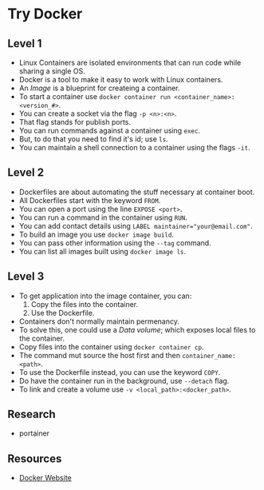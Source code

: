 # Try Docker
##

## Level 1
- Linux Containers are isolated environments that can run code while sharing a single OS.
- Docker is a tool to make it easy to work with Linux containers.
- An *Image* is a blueprint for createing a container.
- To start a container use `docker container run <container_name>:<version_#>`.
- You can create a socket via the flag `-p <n>:<n>`.
- That flag stands for publish ports.
- You can run commands against a container using `exec`.
- But, to do that you need to find it's id; use `ls`.
- You can maintain a shell connection to a container using the flags `-it`.

## Level 2
- Dockerfiles are about automating the stuff necessary at container boot.
- All Dockerfiles start with the keyword `FROM`.
- You can open a port using the line `EXPOSE <port>`.
- You can run a command in the container using `RUN`.
- You can add contact details using `LABEL maintainer="your@email.com"`.
- To build an image you use `docker image build`.
- You can pass other information using the `--tag` command.
- You can list all images built using `docker image ls`.

## Level 3
- To get application into the image container, you can:
	1. Copy the files into the container.
	2. Use the Dockerfile.
- Containers don't normally maintain permenancy.
- To solve this, one could use a *Data volume*; which exposes local files to the container.
- Copy files into the container using `docker container cp`.
- The command mut source the host first and then `container_name:<path>`.
- To use the Dockerfile instead, you can use the keyword `COPY`.
- Do have the container run in the background, use `--detach` flag.
- To link and create a volume use `-v <local_path>:<docker_path>`.

## Research
- portainer

## Resources
- [Docker Website](docker.com)
